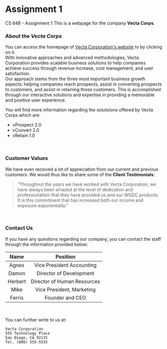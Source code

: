 # Assignment 1

CS 648 - Assignment 1
This is a webpage for the company **Vecta Corps**.

### About the _Vecta Corps_

<!-- ![Dunder Mifflin Paper Company](https://raw.githubusercontent.com/kevalvc/Assignment-1/master/VC-logo.png) -->


You can access the homepage of [Vecta Corporation's website](https://kevalvc.github.io/Assignment-1/) to  by clicking on it.  
With innovative approaches and advanced methodologies, Vecta Corporation provides scalable business solutions to help companies achieve success through revenue increase, cost management, and user satisfaction.   
Our approach stems from the three most important business growth aspects: helping companies reach prospects, assist in converting prospects to customers, and assist in retaining those customers. This is accomplished through our interactive solutions and expertise in providing a memorable and positive user experience.
 
You will find more information regarding the solutoions offered by Vecta Corps which are:
 * vProspect 2.0
 * vConvert 2.0
 * vRetain 1.0

<br>
 
 ### Customer Values

 We have even received a lot of appreciation from our current and previous customers. We would thus like to share some of the **Client Testimonials**:
 
 > "Throughout the years we have worked with Vecta Corporation, we have always been amazed at the level of dedication and professionalism that they have provided us and our WGDC products. It is this commitment that has increased both our income and exposure exponentially."

<br>

 ### Contact Us

If you have any questions regarding our company, you can contact the staff through the information provided below:

| Name | Position |
| :------: | :------: |
| Agnes | Vice President Accounting |
| Damon | Director of Development |
| Herbert | Director of Human Resources |
| Mike | Vice President, Marketing |
| Ferris | Founder and CEO |

<br>

You can further write to us at:  
```
Vecta Corporation
555 Technology Place
San Diego, CA 92115
Tel. (800) 555-5555
```
